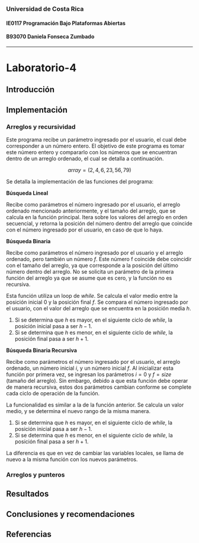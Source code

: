 ### Universidad de Costa Rica
#### IE0117 Programación Bajo Plataformas Abiertas
#### B93070 Daniela Fonseca Zumbado
---
# Laboratorio-4

## Introducción
## Implementación
### Arreglos y recursividad
Este programa recibe un parámetro ingresado por el usuario, el cual debe corresponder a un número entero. El objetivo de este programa es tomar este número entero y compararlo con los números que se encuentran dentro de un arreglo ordenado, el cual se detalla a continuación.

$$array = (2, 4, 6, 23, 56, 79)$$

Se detalla la implementación de las funciones del programa:

**Búsqueda Lineal**

Recibe como parámetros el número ingresado por el usuario, el arreglo ordenado mencionado anteriormente, y el tamaño del arreglo, que se calcula en la función principal. Itera sobre los valores del arreglo en orden secuencial, y retorna la posición del número dentro del arreglo que coincide con el número ingresado por el usuario, en caso de que lo haya.

**Búsqueda Binaria**

Recibe como parámetros el número ingresado por el usuario y el arreglo ordenado, pero también un número $f$. Este número f coincide debe coincidir con el tamaño del arreglo, ya que corresponde a la posición del último número dentro del arreglo. No se solicita un parámetro de la primera función del arreglo ya que se asume que es cero, y la función no es recursiva.

Esta función utiliza un loop de _while_. Se calcula el valor medio entre la posición inicial $0$ y la posición final $f$. Se compara el número ingresado por el usuario, con el valor del arreglo que se encuentra en la posición media $h$.

1. Si se determina que $h$ es mayor, en el siguiente ciclo de _while_, la posición inicial pasa a ser $h-1$.
2. Si se determina que $h$ es menor, en el siguiente ciclo de _while_, la posición final pasa a ser $h+1$.

**Búsqueda Binaria Recursiva**

Recibe como parámetros el número ingresado por el usuario, el arreglo ordenado, un número inicial $i$, y un número inicial $f$. Al inicializar esta función por primera vez, se ingresan los parámetros $i = 0$ y $f = size$ (tamaño del arreglo). Sin embargo, debido a que esta función debe operar de manera recursiva, estos dos parámetros cambian conforme se complete cada ciclo de operación de la función.

La funcionalidad es similar a la de la función anterior. Se calcula un valor medio, y se determina el nuevo rango de la misma manera.

1. Si se determina que $h$ es mayor, en el siguiente ciclo de _while_, la posición inicial pasa a ser $h-1$.
2. Si se determina que $h$ es menor, en el siguiente ciclo de _while_, la posición final pasa a ser $h+1$.

La diferencia es que en vez de cambiar las variables locales, se llama de nuevo a la misma función con los nuevos parámetros.

### Arreglos y punteros

## Resultados
## Conclusiones y recomendaciones
## Referencias
